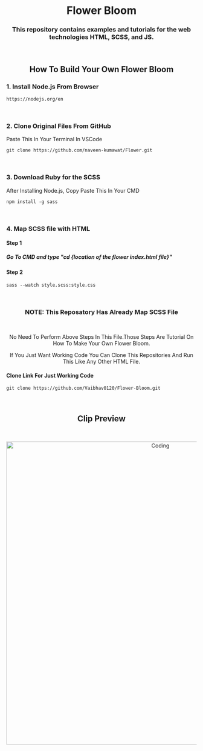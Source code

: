 <h1 align="center">Flower Bloom</h1>

<h3 align="center">This repository contains examples and tutorials for the web technologies HTML, SCSS, and JS.</h3>

<br>

<h2 align="center"> How To Build Your Own Flower Bloom </h2>

<h3>1. Install Node.js From Browser</h3>

```
https://nodejs.org/en
```

<br> 

<h3>2. Clone Original Files From GitHub </h3>
<p>Paste This In Your Terminal In VSCode</p>

```
git clone https://github.com/naveen-kumawat/Flower.git
```

<br>

<h3>3. Download Ruby for the SCSS </h3>
<p>After Installing Node.js, Copy Paste This In Your CMD</p>

```
npm install -g sass
```

<br>

<h3>4. Map SCSS file with HTML </h3>

<h4> Step 1 </h4>

<h5> Go To CMD and type "cd {location of the flower index.html file}" </h5>

<h4> Step 2 </h4>

```
sass --watch style.scss:style.css
```

<br>

<h3 Align="center">NOTE: This Reposatory Has Already Map SCSS File</h3>

<br> 

<p Align="center">No Need To Perform Above Steps In This File.Those Steps Are Tutorial On How To Make Your Own Flower Bloom.</p>
<p Align="center">If You Just Want Working Code You Can Clone This Repositories And Run This Like Any Other HTML File.</p>

<h4 Aign="center">Clone Link For Just Working Code</h4>

```
git clone https://github.com/Vaibhav0120/Flower-Bloom.git
```

<br>

<h2 align="center">Clip Preview</h2>

<br>

<p align="center">
<img alt="Coding" width="800" src="https://s2.ezgif.com/tmp/ezgif-2-ce008c4439.gif">
</p>


